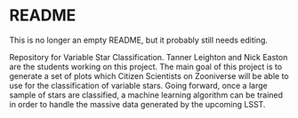 # README

This is no longer an empty README, but it probably still needs editing.

Repository for Variable Star Classification. Tanner Leighton and Nick Easton are the students working on this project. The main goal of this project is to generate a set of plots which Citizen Scientists on Zooniverse will be able to use for the classification of variable stars. Going forward, once a large sample of stars are classified, a machine learning algorithm can be trained in order to handle the massive data generated by the upcoming LSST.
